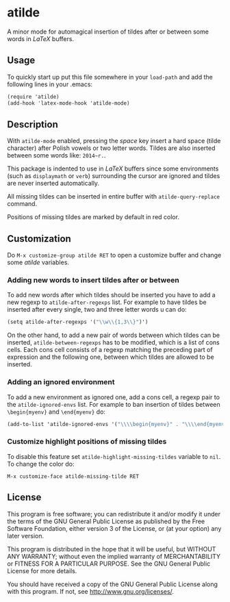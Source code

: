 # atilde

A minor mode for automagical insertion of tildes after or between some words in
*LaTeX* buffers.

## Usage

To quickly start up put this file somewhere in your `load-path` and add the
following lines in your .emacs:

```scheme
(require 'atilde)
(add-hook 'latex-mode-hook 'atilde-mode)
```

## Description

With `atilde-mode` enabled, pressing the *space* key insert a hard space (tilde
character) after Polish vowels or two letter words. Tildes are also inserted
between some words like: `2014~r.`.

This package is indented to use in *LaTeX* buffers since some environments
(such as `displaymath` or `verb`) surrounding the cursor are ignored and tildes
are never inserted automatically.

All missing tildes can be inserted in entire buffer with `atilde-query-replace`
command.

Positions of missing tildes are marked by default in red color.

## Customization

Do `M-x customize-group atilde RET` to open a customize buffer and change some 
*atilde* variables.

### Adding new words to insert tildes after or between

To add new words after which tildes should be inserted you have to add a new
regexp to `atilde-after-regexps` list. For example to have tildes be inserted
after every single, two and three letter words u can do:

```scheme
(setq atilde-after-regexps '("\\w\\{1,3\\}")')
```

On the other hand, to add a new pair of words between which tildes can be
inserted, `atilde-between-regexps` has to be modified, which is a list of cons
cells. Each cons cell consists of a regexp matching the preceding part of
expression and the following one, between which tildes are allowed to be
inserted.

### Adding an ignored environment

To add a new environment as ignored one, add a cons cell, a regexp pair to the
`atilde-ignored-envs` list. For example to ban insertion of tildes between
`\begin{myenv}` and `\end{myenv}` do:

```scheme
(add-to-list 'atilde-ignored-envs '("\\\\begin{myenv}" . "\\\\end{myenv}"))
```

### Customize highlight positions of missing tildes

To disable this feature set `atilde-highlight-missing-tildes` variable to
`nil`. To change the color do:

    M-x customize-face atilde-missing-tilde RET

## License

This program is free software; you can redistribute it and/or modify
it under the terms of the GNU General Public License as published by
the Free Software Foundation, either version 3 of the License, or
(at your option) any later version.

This program is distributed in the hope that it will be useful,
but WITHOUT ANY WARRANTY; without even the implied warranty of
MERCHANTABILITY or FITNESS FOR A PARTICULAR PURPOSE. See the
GNU General Public License for more details.

You should have received a copy of the GNU General Public License
along with this program. If not, see <http://www.gnu.org/licenses/>.
